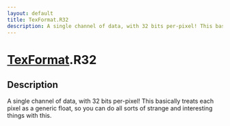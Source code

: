 ```yaml
---
layout: default
title: TexFormat.R32
description: A single channel of data, with 32 bits per-pixel! This basically treats each pixel as a generic float, so you can do all sorts of strange and interesting things with this.
---
```

# [TexFormat]({{site.url}}/Pages/Reference/TexFormat.html).R32

## Description
A single channel of data, with 32 bits per-pixel! This
basically treats each pixel as a generic float, so you can do all
sorts of strange and interesting things with this.

